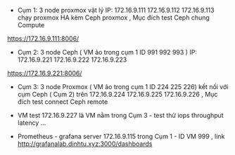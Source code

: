 + Cụm 1: 3 node proxmox vật lý IP: 172.16.9.111 172.16.9.112 172.16.9.113 chạy proxmox HA kèm Ceph proxmox , Mục đích test Ceph chung Compute

https://172.16.9.111:8006/

+ Cụm 2: 3 node Ceph ( VM ảo trong cụm 1 ID 991 992 993 ) IP: 172.16.9.221  172.16.9.222 172.16.9.223

https://172.16.9.221:8006/

+ Cụm 3: 3 node Proxmox ( VM ảo trong cụm 1 ID 224 225 226) kết nối với cụm Ceph ( Cụm 2) trên 172.16.9.224 172.16.9.225 172.16.9.226 , Mục đích test connect Ceph remote

+ VM test 172.16.9.227 là VM nằm trong Cụm 3 - test thử iops throughput latency ...

+ Prometheus - grafana server 172.16.9.115 trong Cụm 1 - ID VM 999 , link http://grafanalab.dinhtu.xyz:3000/dashboards